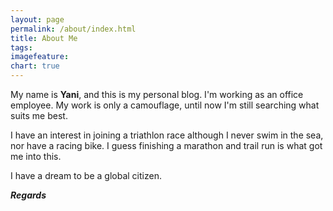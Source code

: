 ```yaml
---
layout: page
permalink: /about/index.html
title: About Me
tags: 
imagefeature: 
chart: true
---
```


My name is **Yani**, and this is my personal blog. I'm working as an office employee. My work is only a camouflage, until now I'm still searching what suits me best.

I have an interest in joining a triathlon race although I never swim in the sea, nor have a racing bike. I guess finishing a marathon and trail run is what got me into this.

I have a dream to be a global citizen.


***Regards***
